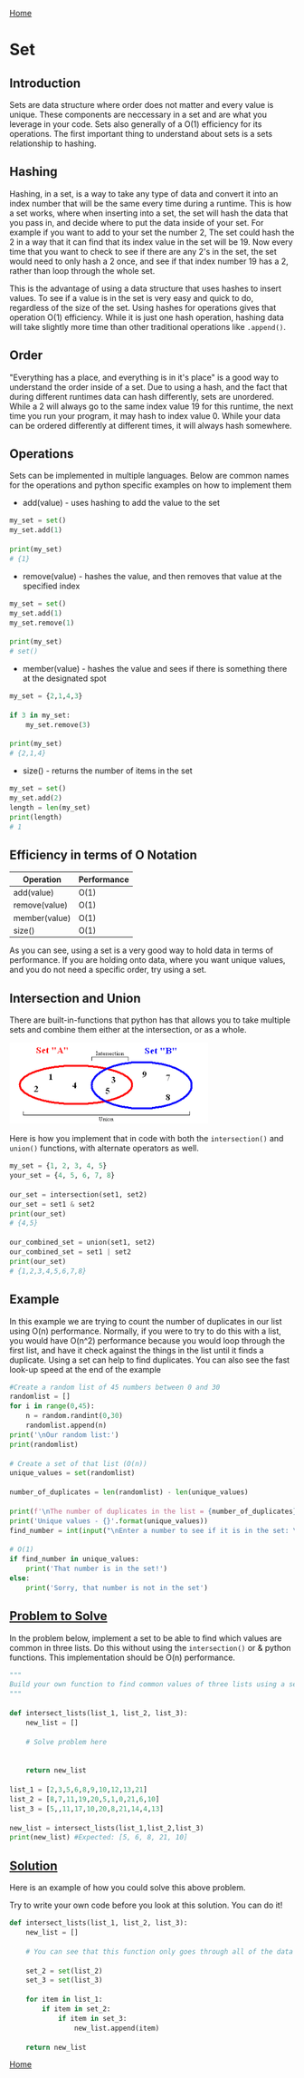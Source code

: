 [Home](README.md)
# Set
## Introduction
Sets are data structure where order does not matter and every value is unique. These components are neccessary in a set and are what you leverage in your code. Sets also generally of a O(1) efficiency for its operations. The first important thing to understand about sets is a sets relationship to hashing.
## Hashing
Hashing, in a set, is a way to take any type of data and convert it into an index number that will be the same every time during a runtime. This is how a set works, where when inserting into a set, the set will hash the data that you pass in, and decide where to put the data inside of your set. For example if you want to add to your set the number 2, The set could hash the 2 in a way that it can find that its index value in the set will be 19. Now every time that you want to check to see if there are any 2's in the set, the set would need to only hash a 2 once, and see if that index number 19 has a 2, rather than loop through the whole set.

This is the advantage of using a data structure that uses hashes to insert values. To see if a value is in the set is very easy and quick to do, regardless of the size of the set. Using hashes for operations gives that operation O(1) efficiency. While it is just one hash operation, hashing data will take slightly more time than other traditional operations like `.append()`.
## Order
"Everything has a place, and everything is in it's place" is a good way to understand the order inside of a set. Due to using a hash, and the fact that during different runtimes data can hash differently, sets are unordered. While a 2 will always go to the same index value 19 for this runtime, the next time you run your program, it may hash to index value 0. While your data can be ordered differently at different times, it will always hash somewhere.
## Operations
Sets can be implemented in multiple languages. Below are common names for the operations and python specific examples on how to implement them
* add(value) - uses hashing to add the value to the set
```python
my_set = set()
my_set.add(1)

print(my_set)
# {1}
```
* remove(value) - hashes the value, and then removes that value at the specified index
```python
my_set = set()
my_set.add(1)
my_set.remove(1)

print(my_set)
# set()
```
* member(value) - hashes the value and sees if there is something there at the designated spot
```python
my_set = {2,1,4,3}

if 3 in my_set:
    my_set.remove(3)

print(my_set)
# {2,1,4}
```
* size() - returns the number of items in the set
``` python
my_set = set()
my_set.add(2)
length = len(my_set)
print(length)
# 1
```
## Efficiency in terms of O Notation

Operation | Performance 
-------- | -------- 
add(value) | O(1) 
remove(value) | O(1) 
member(value) | O(1)
size() | O(1)

As you can see, using a set is a very good way to hold data in terms of performance. If you are holding onto data, where you want unique values, and you do not need a specific order, try using a set.

## Intersection and Union
There are built-in-functions that python has that allows you to take multiple sets and combine them either at the intersection, or as a whole. 

![Image showing set intersection and union](set-intersection.png)

Here is how you implement that in code with both the `intersection()` and `union()` functions, with alternate operators as well.

```python
my_set = {1, 2, 3, 4, 5}
your_set = {4, 5, 6, 7, 8}

our_set = intersection(set1, set2)  
our_set = set1 & set2
print(our_set)
# {4,5}

our_combined_set = union(set1, set2)  
our_combined_set = set1 | set2 
print(our_set)
# {1,2,3,4,5,6,7,8}
```

## Example

In this example we are trying to count the number of duplicates in our list using O(n) performance. Normally, if you were to try to do this with a list, you would have O(n^2) performance because you would loop through the first list, and have it check against the things in the list until it finds a duplicate. Using a set can help to find duplicates. You can also see the fast look-up speed at the end of the example

```python
#Create a random list of 45 numbers between 0 and 30
randomlist = []
for i in range(0,45):
    n = random.randint(0,30)
    randomlist.append(n)
print('\nOur random list:')
print(randomlist)

# Create a set of that list (O(n))
unique_values = set(randomlist)

number_of_duplicates = len(randomlist) - len(unique_values)

print(f'\nThe number of duplicates in the list = {number_of_duplicates}')
print('Unique values - {}'.format(unique_values))
find_number = int(input("\nEnter a number to see if it is in the set: \n"))

# O(1)
if find_number in unique_values:
    print('That number is in the set!')
else:
    print('Sorry, that number is not in the set')
```
## [Problem to Solve](set-problem.py)
In the problem below, implement a set to be able to find which values are common in three lists. Do this without using the `intersection()` or & python functions. This implementation should be O(n) performance.

```python
"""
Build your own function to find common values of three lists using a set
"""

def intersect_lists(list_1, list_2, list_3):
    new_list = []

    # Solve problem here


    return new_list

list_1 = [2,3,5,6,8,9,10,12,13,21]
list_2 = [8,7,11,19,20,5,1,0,21,6,10]
list_3 = [5,,11,17,10,20,8,21,14,4,13]

new_list = intersect_lists(list_1,list_2,list_3)
print(new_list) #Expected: [5, 6, 8, 21, 10]
```
## [Solution](set-problem-solved.py)
Here is an example of how you could solve this above problem.

Try to write your own code before you look at this solution. You can do it!

```python
def intersect_lists(list_1, list_2, list_3):
    new_list = []

    # You can see that this function only goes through all of the data once, then does several O(1) operations

    set_2 = set(list_2)
    set_3 = set(list_3)

    for item in list_1:
        if item in set_2:
            if item in set_3:
                new_list.append(item)

    return new_list
```
[Home](README.md)